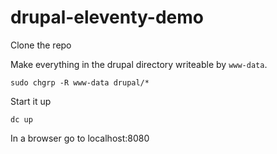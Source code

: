 # drupal-eleventy-demo

Clone the repo

Make everything in the drupal directory writeable by `www-data`.
```
sudo chgrp -R www-data drupal/*
```

Start it up
```
dc up
```

In a browser go to localhost:8080
